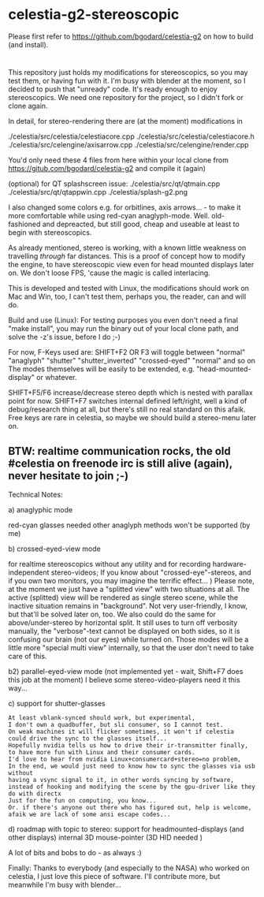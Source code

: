 # celestia-g2-stereoscopic
Please first refer to https://github.com/bgodard/celestia-g2
on how to build (and install).
#
This repository just holds my modifications
for stereoscopics, so you may test them, or having fun
with it.
I'm busy with blender at the moment, so I decided to push
that "unready" code. It's ready enough to enjoy stereoscopics.
We need one repository for the project, so I didn't fork or
clone again.

In detail, for stereo-rendering there are (at the moment)
modifications in

./celestia/src/celestia/celestiacore.cpp
./celestia/src/celestia/celestiacore.h
./celestia/src/celengine/axisarrow.cpp
./celestia/src/celengine/render.cpp

You'd only need these 4 files from here within your
local clone from
https://gitub.com/bgodard/celestia-g2
and compile it (again)

(optional)
for QT splashscreen issue:
./celestia/src/qt/qtmain.cpp
./celestia/src/qt/qtappwin.cpp
./celestia/splash-g2.png

I also changed some colors e.g. for orbitlines, axis arrows… -
to make it more comfortable  while using red-cyan anaglyph-mode.
Well. old-fashioned and depreacted, but still good, cheap and
useable at least to begin with stereoscopics.

As already mentioned, stereo is working, with a known
little weakness on travelling _through_ far distances.
This is a proof of concept how to modify the engine,
to have stereoscopic view even for head mounted displays later on.
We don't loose FPS, 'cause the magic is called interlacing.

This is developed and tested with Linux, the modifications
should work on Mac and Win, too, I can't test them, perhaps
you, the reader, can and will do. 

Build and use (Linux):
For testing purposes you even don't need a final "make install", you
may run the binary out of your local clone path, and solve the -z's issue,
before I do ;-)

For now, F-Keys used are:
SHIFT+F2 OR F3 will toggle between "normal" "anaglyph" "shutter" "shutter_inverted" "crossed-eyed" "normal" and so on
The modes themselves will be easily to be extended, e.g. "head-mounted-display" or whatever.

SHIFT+F5/F6 increase/decrease stereo depth which is nested with parallax point for now.
SHIFT+F7 switches internal defined left/right, well a kind of debug/research thing at all,
but there's still no real standard on this afaik.
Free keys are rare in celestia, so maybe we should build a stereo-menu later on.

BTW: realtime communication rocks, the old #celestia on freenode irc
is still alive (again), never hesitate to join ;-)
-------------------------------------------------------------------------
Technical Notes:
    
a) anaglyphic mode

   red-cyan glasses needed
   other anaglyph methods won't be supported (by me)

b) crossed-eyed-view mode 

   for realtime stereoscopics without any utility and for
   recording hardware-independent stereo-videos;
   If you know about "crossed-eye"-stereos, and if you own two monitors,
   you may imagine the terrific effect... )
   Please note, at the moment we just have a "splitted view" with two
   situations at all. The active (splitted) view will be rendered as single stereo scene,
   while the inactive situation remains in "background". Not very user-friendly,
   I know, but that'll be solved later on, too.
   We also could do the same for above/under-stereo by horizontal split.
   It still uses to turn off verbosity manually, the "verbose"-text cannot
   be displayed on both sides, so it is confusing our brain (not our eyes) while turned on.
   Those modes will be a little more "special multi view" internally,
   so that the user don't need to take care of this.

b2) parallel-eyed-view mode (not implemented yet - wait, Shift+F7 does this job at the moment) 
    I believe some stereo-video-players need it this way...

c) support for shutter-glasses 

    At least vblank-synced should work, but experimental,
    I don't own a quadbuffer, but sli consumer, so I cannot test.
    On weak machines it will flicker sometimes, it won't if celestia
    could drive the sync to the glasses itself...
    Hopefully nvidia tells us how to drive their ir-transmitter finally,
    to have more fun with Linux and their consumer cards.
    I'd love to hear from nvidia Linux+consumercard+stereo=no problem,
    In the end, we would just need to know how to sync the glasses via usb without
    having a vsync signal to it, in other words syncing by software,
    instead of hooking and modifying the scene by the gpu-driver like they do with directx
    Just for the fun on computing, you know...
    Or. if there's anyone out there who has figured out, help is welcome,
    afaik we are lack of some ansi escape codes...

d) roadmap with topic to stereo:
        support for headmounted-displays (and other displays)
        internal 3D mouse-pointer (3D HID needed )
        
A lot of bits and bobs to do - as always :)

Finally:
Thanks to everybody (and especially to the NASA)
who worked on celestia, I just love this piece of software.
I'll contribute more, but meanwhile I'm busy with blender…

 




